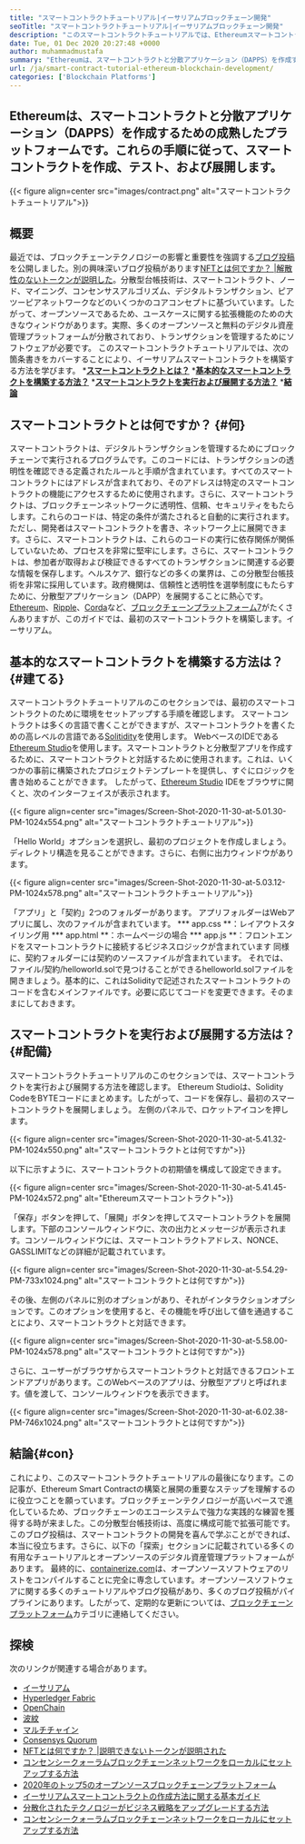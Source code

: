 ```yaml
---
title: "スマートコントラクトチュートリアル|イーサリアムブロックチェーン開発" 
seoTitle: "スマートコントラクトチュートリアル|イーサリアムブロックチェーン開発" 
description: "このスマートコントラクトチュートリアルでは、Ethereumスマートコントラクトを作成するための基本的な手順を詳しく説明しています。 Ethereumは、オープンソースで、安全な分散ブロックチェーンネットワークです。" 
date: Tue, 01 Dec 2020 20:27:48 +0000
author: muhammadmustafa
summary: "Ethereumは、スマートコントラクトと分散アプリケーション（DAPPS）を作成するための成熟したプラットフォームです。これらの手順に従って、スマートコントラクトを作成、テスト、および展開します。" 
url: /ja/smart-contract-tutorial-ethereum-blockchain-development/
categories: ['Blockchain Platforms']
---
```


## Ethereumは、スマートコントラクトと分散アプリケーション（DAPPS）を作成するための成熟したプラットフォームです。これらの手順に従って、スマートコントラクトを作成、テスト、および展開します。

{{< figure align=center src="images/contract.png" alt="スマートコントラクトチュートリアル">}}


## 概要
最近では、ブロックチェーンテクノロジーの影響と重要性を強調する[ブログ投稿][1]を公開しました。別の興味深いブログ投稿があります[NFTとは何ですか？ |解散性のないトークンが説明した][2]。分散型台帳技術は、スマートコントラクト、ノード、マイニング、コンセンサスアルゴリズム、デジタルトランザクション、ピアツーピアネットワークなどのいくつかのコアコンセプトに基づいています。したがって、オープンソースであるため、ユースケースに関する拡張機能のための大きなウィンドウがあります。実際、多くのオープンソースと無料のデジタル資産管理プラットフォームが分散されており、トランザクションを管理するためにソフトウェアが必要です。
このスマートコントラクトチュートリアルでは、次の箇条書きをカバーすることにより、イーサリアムスマートコントラクトを構築する方法を学びます。
  *[**スマートコントラクトとは？**][3]
  *[**基本的なスマートコントラクトを構築する方法？**][4]
  *[**スマートコントラクトを実行および展開する方法？**][5]
  *[**結論**][6]

## スマートコントラクトとは何ですか？ {#何}
スマートコントラクトは、デジタルトランザクションを管理するためにブロックチェーンで実行されるプログラムです。このコードには、トランザクションの透明性を確認できる定義されたルールと手順が含まれています。すべてのスマートコントラクトにはアドレスが含まれており、そのアドレスは特定のスマートコントラクトの機能にアクセスするために使用されます。さらに、スマートコントラクトは、ブロックチェーンネットワークに透明性、信頼、セキュリティをもたらします。これらのコードは、特定の条件が満たされると自動的に実行されます。
ただし、開発者はスマートコントラクトを書き、ネットワーク上に展開できます。さらに、スマートコントラクトは、これらのコードの実行に依存関係が関係していないため、プロセスを非常に堅牢にします。さらに、スマートコントラクトは、参加者が取得および検証できるすべてのトランザクションに関連する必要な情報を保存します。ヘルスケア、銀行などの多くの業界は、この分散型台帳技術を非常に採用しています。政府機関は、信頼性と透明性を選挙制度にもたらすために、分散型アプリケーション（DAPP）を展開することに熱心です。 [Ethereum][8]、[Ripple][9]、[Corda][10]など、[ブロックチェーンプラットフォーム][7][7]がたくさんありますが、このガイドでは、最初のスマートコントラクトを構築します。イーサリアム。

## 基本的なスマートコントラクトを構築する方法は？ {#建てる}
スマートコントラクトチュートリアルのこのセクションでは、最初のスマートコントラクトのために環境をセットアップする手順を確認します。
スマートコントラクトは多くの言語で書くことができますが、スマートコントラクトを書くための高レベルの言語である[Solitidity][11]を使用します。
WebベースのIDEである[Ethereum Studio][12]を使用します。スマートコントラクトと分散型アプリを作成するために、スマートコントラクトと対話するために使用されます。これは、いくつかの事前に構築されたプロジェクトテンプレートを提供し、すぐにロジックを書き始めることができます。
したがって、[Ethereum Studio][12] IDEをブラウザに開くと、次のインターフェイスが表示されます。

{{< figure align=center src="images/Screen-Shot-2020-11-30-at-5.01.30-PM-1024x554.png" alt="スマートコントラクトチュートリアル">}}

「Hello World」オプションを選択し、最初のプロジェクトを作成しましょう。ディレクトリ構造を見ることができます。さらに、右側に出力ウィンドウがあります。

{{< figure align=center src="images/Screen-Shot-2020-11-30-at-5.03.12-PM-1024x578.png" alt="スマートコントラクトチュートリアル">}}

「アプリ」と「契約」2つのフォルダーがあります。
アプリフォルダーはWebアプリに属し、次のファイルが含まれています。
  *** app.css **：レイアウトスタイリング用
  *** app.html **：ホームページの場合
  *** app.js **：フロントエンドをスマートコントラクトに接続するビジネスロジックが含まれています
同様に、契約フォルダーには契約のソースファイルが含まれています。
それでは、ファイル/契約/helloworld.solで見つけることができるhelloworld.solファイルを開きましょう。基本的に、これはSolidityで記述されたスマートコントラクトのコードを含むメインファイルです。必要に応じてコードを変更できます。そのままにしておきます。

## スマートコントラクトを実行および展開する方法は？ {#配備}
スマートコントラクトチュートリアルのこのセクションでは、スマートコントラクトを実行および展開する方法を確認します。 Ethereum Studioは、Solidity CodeをBYTEコードにまとめます。したがって、コードを保存し、最初のスマートコントラクトを展開しましょう。
左側のパネルで、ロケットアイコンを押します。

{{< figure align=center src="images/Screen-Shot-2020-11-30-at-5.41.32-PM-1024x550.png" alt="スマートコントラクトとは何ですか">}}

以下に示すように、スマートコントラクトの初期値を構成して設定できます。

{{< figure align=center src="images/Screen-Shot-2020-11-30-at-5.41.45-PM-1024x572.png" alt="Ethereumスマートコントラクト">}}

「保存」ボタンを押して、「展開」ボタンを押してスマートコントラクトを展開します。下部のコンソールウィンドウに、次の出力とメッセージが表示されます。コンソールウィンドウには、スマートコントラクトアドレス、NONCE、GASSLIMITなどの詳細が記載されています。

{{< figure align=center src="images/Screen-Shot-2020-11-30-at-5.54.29-PM-733x1024.png" alt="スマートコントラクトとは何ですか">}}

その後、左側のパネルに別のオプションがあり、それがインタラクションオプションです。このオプションを使用すると、その機能を呼び出して値を通過することにより、スマートコントラクトと対話できます。

{{< figure align=center src="images/Screen-Shot-2020-11-30-at-5.58.00-PM-1024x578.png" alt="スマートコントラクトとは何ですか">}}

さらに、ユーザーがブラウザからスマートコントラクトと対話できるフロントエンドアプリがあります。このWebベースのアプリは、分散型アプリと呼ばれます。値を渡して、コンソールウィンドウを表示できます。

{{< figure align=center src="images/Screen-Shot-2020-11-30-at-6.02.38-PM-746x1024.png" alt="スマートコントラクトとは何ですか">}}


## 結論{#con}
これにより、このスマートコントラクトチュートリアルの最後になります。この記事が、Ethereum Smart Contractの構築と展開の重要なステップを理解するのに役立つことを願っています。ブロックチェーンテクノロジーが高いペースで進化しているため、ブロックチェーンのエコーシステムで強力な実践的な練習を獲得する時が来ました。この分散型台帳技術は、高度に構成可能で拡張可能です。このブログ投稿は、スマートコントラクトの開発を喜んで学ぶことができれば、本当に役立ちます。さらに、以下の「探索」セクションに記載されている多くの有用なチュートリアルとオープンソースのデジタル資産管理プラットフォームがあります。
最終的に、[containerize.com][13]は、オープンソースソフトウェアのリストをコンパイルすることに完全に専念しています。オープンソースソフトウェアに関する多くのチュートリアルやブログ投稿があり、多くのブログ投稿がパイプラインにあります。したがって、定期的な更新については、[ブロックチェーンプラットフォーム][7]カテゴリに連絡してください。

## 探検
次のリンクが関連する場合があります。
  * [イーサリアム][8]
  * [Hyperledger Fabric][14]
  * [OpenChain][15]
  * [波紋][16]
  * [マルチチャイン][17]
  * [Consensys Quorum][18]
  * [NFTとは何ですか？ |説明できないトークンが説明された][2]
  * [コンセンシークォーラムブロックチェーンネットワークをローカルにセットアップする方法][19]
  * [2020年のトップ5のオープンソースブロックチェーンプラットフォーム][20]
  * [イーサリアムスマートコントラクトの作成方法に関する基本ガイド][21]
  * [分散化されたテクノロジーがビジネス戦略をアップグレードする方法][22]
  * [コンセンシークォーラムブロックチェーンネットワークをローカルにセットアップする方法][19]

  
[1]: https://blog.containerize.com/2020/11/27/how-blockchain-technology-can-upgrade-your-business-strategy/
[2]: https://blog.containerize.com/blockchain-platforms/what-is-nft-non-fungible-tokens-explained/
[3]: #what
[4]: #build
[5]: #deploy
[6]: #con
[7]: https://products.containerize.com/blockchain-platforms/
[8]: https://products.containerize.com/blockchain-platforms/ethereum
[9]: https://ripple.com/
[10]: https://www.corda.net/
[11]: https://docs.soliditylang.org/en/v0.7.4/
[12]: https://studio.ethereum.org/
[13]: https://www.containerize.com/
[14]: https://products.containerize.com/blockchain-platforms/hyperledger-fabric
[15]: https://products.containerize.com/blockchain-platforms/openchain
[16]: https://products.containerize.com/blockchain-platforms/ripple
[17]: https://products.containerize.com/blockchain-platforms/multichain
[18]: https://products.containerize.com/blockchain-platforms/consensys-quorum
[19]: https://blog.containerize.com/blockchain-platforms/how-to-setup-consensys-quorum-blockchain-network-locally/
[20]: https://blog.containerize.com/blockchain-platforms/top-5-open-source-blockchain-platforms-in-2020/
[21]: https://blog.containerize.com/
[22]: https://blog.containerize.com/2020/11/27/how-decentralized-technology-upgrades-your-business-strategy/
